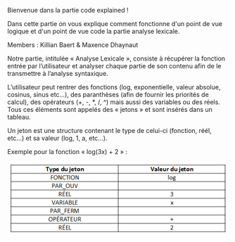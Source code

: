Bienvenue dans la partie code explained !

Dans cette partie on vous explique comment fonctionne d'un point de vue logique et d'un point de vue code la partie analyse lexicale.

Members : Killian Baert & Maxence Dhaynaut

Notre partie, intitulée « Analyse Lexicale », consiste à récupérer la fonction entrée par l’utilisateur et analyser chaque partie de son contenu afin de le transmettre à l’analyse syntaxique.

L’utilisateur peut rentrer des fonctions (log, exponentielle, valeur absolue, cosinus, sinus etc…), des paranthèses (afin de fournir les priorités de calcul), des opérateurs (+, -, *, /, ^) mais aussi des variables ou des réels. Tous ces éléments sont appelés des « jetons » et sont insérés dans un tableau.

Un jeton est une structure contenant le type de celui-ci (fonction, réél, etc…) et sa valeur (log, 1, a, etc…).

Exemple pour la fonction « log(3x) + 2 » :

![image lexi1](tabExplication.png)